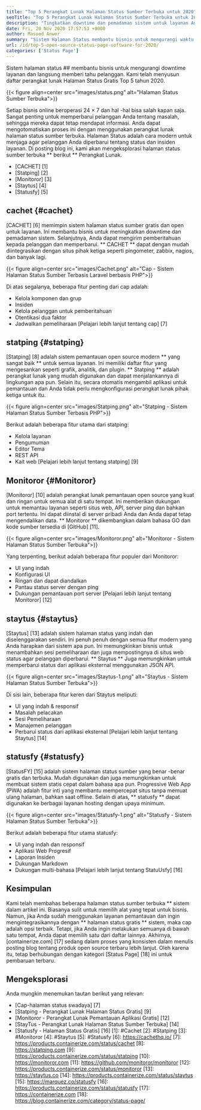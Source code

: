 ```yaml
---
title: "Top 5 Perangkat Lunak Halaman Status Sumber Terbuka untuk 2020" 
seoTitle: "Top 5 Perangkat Lunak Halaman Status Sumber Terbuka untuk 2020" 
description: "Tingkatkan downtime dan pemadaman sistem untuk layanan Anda dengan bantuan sistem halaman status sumber gratis dan terbuka. Kirim pemberitahuan untuk memperbarui pelanggan." 
date: Fri, 20 Nov 2020 17:57:53 +0000
author: Masood Anwer
summary: "Sistem Halaman Status membantu bisnis untuk mengurangi waktu henti layanan dan langsung memberi tahu pelanggan. Kami telah menyusun daftar perangkat lunak Halaman Status Gratis Top 5 tahun 2020." 
url: /id/top-5-open-source-status-page-software-for-2020/
categories: ['Status Page']
---
```


Sistem halaman status ## membantu bisnis untuk mengurangi downtime layanan dan langsung memberi tahu pelanggan. Kami telah menyusun daftar perangkat lunak Halaman Status Gratis Top 5 tahun 2020.

{{< figure align=center src="images/status.png" alt="Halaman Status Sumber Terbuka">}}

Setiap bisnis online beroperasi 24 × 7 dan hal -hal bisa salah kapan saja. Sangat penting untuk memperbarui pelanggan Anda tentang masalah, sehingga mereka dapat tetap mendapat informasi. Anda dapat mengotomatiskan proses ini dengan menggunakan perangkat lunak halaman status sumber terbuka. Halaman Status adalah cara modern untuk menjaga agar pelanggan Anda diperbarui tentang status dan insiden layanan. Di posting blog ini, kami akan mengeksplorasi halaman status sumber terbuka ** berikut ** Perangkat Lunak.
  * [CACHET] [1]
  * [Statping] [2]
  * [Monitoror] [3]
  * [Staytus] [4]
  * [Statusfy] [5]

## cachet {#cachet}
[CACHET] [6] memimpin sistem halaman status sumber gratis dan open untuk layanan. Ini membantu bisnis untuk meningkatkan downtime dan pemadaman sistem. Selanjutnya, Anda dapat mengirim pemberitahuan kepada pelanggan dan memperbarui. ** CACHET ** dapat dengan mudah diintegrasikan dengan situs pihak ketiga seperti pingometer, zabbix, nagios, dan banyak lagi.

{{< figure align=center src="images/Cachet.png" alt="Cap - Sistem Halaman Status Sumber Terbasis Laravel berbasis PHP">}}

Di atas segalanya, beberapa fitur penting dari cap adalah:
  * Kelola komponen dan grup
  * Insiden
  * Kelola pelanggan untuk pemberitahuan
  * Otentikasi dua faktor
  * Jadwalkan pemeliharaan
[Pelajari lebih lanjut tentang cap] [7]

## statping {#statping}
[Statping] [8] adalah sistem pemantauan open source modern ** yang sangat baik ** untuk semua layanan. Ini memiliki daftar fitur yang mengesankan seperti grafik, analitik, dan plugin. ** Statping ** adalah perangkat lunak yang mudah digunakan dan dapat menjalankannya di lingkungan apa pun. Selain itu, secara otomatis mengambil aplikasi untuk pemantauan dan Anda tidak perlu mengkonfigurasi perangkat lunak pihak ketiga untuk itu.

{{< figure align=center src="images/Statping.png" alt="Statping - Sistem Halaman Status Sumber Terbasis PHP">}}

Berikut adalah beberapa fitur utama dari statping:
  * Kelola layanan
  * Pengumuman
  * Editor Tema
  * REST API
  * Kait web
[Pelajari lebih lanjut tentang statping] [9]

## Monitoror {#Monitoror}
[Monitoror] [10] adalah perangkat lunak pemantauan open source yang kuat dan ringan untuk semua alat di satu tempat. Ini memberikan dukungan untuk memantau layanan seperti situs web, API, server ping dan bahkan port tertentu. Ini dapat diinstal di server pribadi Anda dan Anda dapat tetap mengendalikan data. ** Monitoror ** dikembangkan dalam bahasa GO dan kode sumber tersedia di [GitHub] [11].

{{< figure align=center src="images/Monitoror.png" alt="Monitoror - Sistem Halaman Status Sumber Terbuka">}}

Yang terpenting, berikut adalah beberapa fitur populer dari Monitoror:
  * UI yang indah
  * Konfigurasi UI
  * Ringan dan dapat diandalkan
  * Pantau status server dengan ping
  * Dukungan pemantauan port server
[Pelajari lebih lanjut tentang Monitoror] [12]

## staytus {#staytus}
[Staytus] [13] adalah sistem halaman status yang indah dan diselenggarakan sendiri. Ini penuh penuh dengan semua fitur modern yang Anda harapkan dari sistem apa pun. Ini memungkinkan bisnis untuk menambahkan sesi pemeliharaan dan juga mempostingnya di situs web status agar pelanggan diperbarui. ** Staytus ** Juga memungkinkan untuk memperbarui status dari aplikasi eksternal menggunakan JSON API.

{{< figure align=center src="images/Staytus-1.png" alt="Staytus - Sistem Halaman Status Sumber Terbuka">}}

Di sisi lain, beberapa fitur keren dari Staytus meliputi:
  * UI yang indah & responsif
  * Masalah pelacakan
  * Sesi Pemeliharaan
  * Manajemen pelanggan
  * Perbarui status dari aplikasi eksternal
[Pelajari lebih lanjut tentang Staytus] [14]

## statusfy {#statusfy}
[StatusFY] [15] adalah sistem halaman status sumber yang benar -benar gratis dan terbuka. Mudah digunakan dan juga memungkinkan untuk membuat sistem statis cepat dalam bahasa apa pun. Progressive Web App (PWA) adalah fitur inti yang membantu mempercepat situs tanpa memuat ulang halaman, bahkan saat offline. Selain di atas, ** statusfy ** dapat digunakan ke berbagai layanan hosting dengan upaya minimum.

{{< figure align=center src="images/Statusfy-1.png" alt="Statusfy - Sistem Halaman Status Sumber Terbuka">}}

Berikut adalah beberapa fitur utama statusfy:
  * UI yang indah dan responsif
  * Aplikasi Web Progresif
  * Laporan Insiden
  * Dukungan Markdown
  * Dukungan multi-bahasa
[Pelajari lebih lanjut tentang StatuUsfy] [16]

## Kesimpulan
Kami telah membahas beberapa halaman status sumber terbuka ** sistem dalam artikel ini. Biasanya sulit untuk memilih alat yang tepat untuk bisnis. Namun, jika Anda sudah menggunakan layanan pemantauan dan ingin mengintegrasikannya dengan ** halaman status gratis ** sistem, maka cap adalah opsi terbaik. Tetapi, jika Anda ingin melakukan semuanya di bawah satu tempat, Anda dapat memilih satu dari daftar lainnya.
Akhirnya, [containerize.com] [17] sedang dalam proses yang konsisten dalam menulis posting blog tentang produk open source terbaru lebih lanjut. Oleh karena itu, tetap berhubungan dengan kategori [Status Page] [18] ini untuk pembaruan terbaru.

## Mengeksplorasi
Anda mungkin menemukan tautan berikut yang relevan:
  * [Cap-halaman status swadaya] [7]
  * [Statping - Perangkat Lunak Halaman Status Gratis] [9]
  * [Monitoror - Perangkat Lunak Pemantauan Aplikasi Gratis] [12]
  * [StayTus - Perangkat Lunak Halaman Status Sumber Terbuka] [14]
  * [Statusfy - Halaman Status Gratis] [16]
[1]: #Cachet
[2]: #Statping
[3]: #Monitoror
[4]: #Staytus
[5]: #Statusfy
[6]: https://cachethq.io/
[7]: https://products.containerize.com/status/cachet
[8]: https://statping.com
[9]: https://products.containerize.com/status/statping
[10]: https://monitoror.com
[11]: https://github.com/monitoror/monitoror
[12]: https://products.containerize.com/status/monitoror
[13]: https://staytus.co
[14]: https://products.containerize.com/status/staytus
[15]: https://marquez.co/statusfy
[16]: https://products.containerize.com/status/statusfy
[17]: https://containerize.com
[18]: https://blog.containerize.com/category/status-page/
